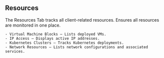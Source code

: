 ## Resources
The Resources Tab tracks all client-related resources. Ensures all resources are monitored in one place.
    
    - Virtual Machine Blocks – Lists deployed VMs.
    - IP Access – Displays active IP addresses.
    - Kubernetes Clusters – Tracks Kubernetes deployments.
    - Network Resources – Lists network configurations and associated services.
